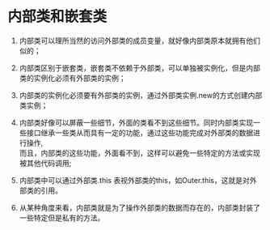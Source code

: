 # 内部类和嵌套类

1. 内部类可以理所当然的访问外部类的成员变量，就好像内部类原本就拥有他们似的；

2. 内部类区别于嵌套类，嵌套类不依赖于外部类，可以单独被实例化，但是内部类的实例化必须有外部类的实例；

3. 内部类的实例化必须要有外部类的实例，通过外部类实例.new的方式创建内部类实例；

4. 内部类好像可以屏蔽一些细节，外面的类看不到这些细节。同时内部类实现一些接口继承一些类从而具有一定的功能，通过这些功能完成对外部类的数据进行操作,  
   而且，内部类的这些功能，外面看不到，这样可以避免一些特定的方法或实现被其他代码调用;  
   
5. 内部类中可以通过外部类.this 表视外部类的this，如Outer.this，这就是对外部类的引用。

6. 从某种角度来看，内部类就是为了操作外部类的数据而存在的，内部类封装了一些特定但是私有的方法。


 